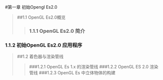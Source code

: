 #第一章 初始Opengl Es2.0
> ##1.1 OpenGL Es2.0概览
>> ### 1.1.1 OpenGL Es2.0 简介
### 1.1.2 初始OpenGL Es2.0 应用程序


>##1.2 着色器与渲染管线
>> ###1.2.1 OpenGL Es 1.x 的渲染管线
>> ###1.2.2 OpenGL ES 2.0 渲染管线
>> ###1.2.3 OpenGL Es 中立体物体的构建
